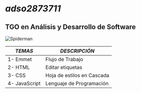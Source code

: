 # ***adso2873711***
## TGO en Análisis y Desarrollo de Software 
![Spiderman](https://i.pinimg.com/originals/c8/c9/28/c8c928df0112091453108431b5bb066e.png)

|*TEMAS*|*DESCRIPCIÓN*|
|--|--|
|1- Emmet|Flujo de Trabajo|
|2- HTML|Editar etiquetas|
|3- CSS|Hoja de estilos en Cascada|
|4- JavaScript|Lenguaje de Programación|